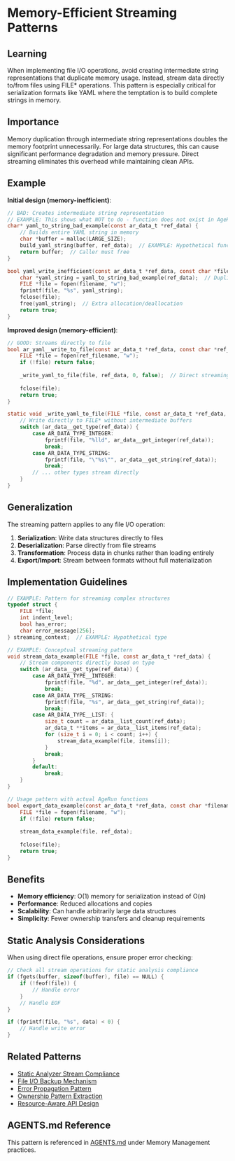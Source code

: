# Memory-Efficient Streaming Patterns

## Learning
When implementing file I/O operations, avoid creating intermediate string representations that duplicate memory usage. Instead, stream data directly to/from files using FILE* operations. This pattern is especially critical for serialization formats like YAML where the temptation is to build complete strings in memory.

## Importance
Memory duplication through intermediate string representations doubles the memory footprint unnecessarily. For large data structures, this can cause significant performance degradation and memory pressure. Direct streaming eliminates this overhead while maintaining clean APIs.

## Example
**Initial design (memory-inefficient)**:
```c
// BAD: Creates intermediate string representation
// EXAMPLE: This shows what NOT to do - function does not exist in AgeRun
char* yaml_to_string_bad_example(const ar_data_t *ref_data) {
    // Builds entire YAML string in memory
    char *buffer = malloc(LARGE_SIZE);
    build_yaml_string(buffer, ref_data);  // EXAMPLE: Hypothetical function
    return buffer;  // Caller must free
}

bool yaml_write_inefficient(const ar_data_t *ref_data, const char *filename) {
    char *yaml_string = yaml_to_string_bad_example(ref_data);  // Duplicates memory
    FILE *file = fopen(filename, "w");
    fprintf(file, "%s", yaml_string);
    fclose(file);
    free(yaml_string);  // Extra allocation/deallocation
    return true;
}
```

**Improved design (memory-efficient)**:
```c
// GOOD: Streams directly to file
bool ar_yaml__write_to_file(const ar_data_t *ref_data, const char *ref_filename) {
    FILE *file = fopen(ref_filename, "w");
    if (!file) return false;
    
    _write_yaml_to_file(file, ref_data, 0, false);  // Direct streaming
    
    fclose(file);
    return true;
}

static void _write_yaml_to_file(FILE *file, const ar_data_t *ref_data, int indent_level, bool is_list_item) {
    // Write directly to FILE* without intermediate buffers
    switch (ar_data__get_type(ref_data)) {
        case AR_DATA_TYPE_INTEGER:
            fprintf(file, "%lld", ar_data__get_integer(ref_data));
            break;
        case AR_DATA_TYPE_STRING:
            fprintf(file, "\"%s\"", ar_data__get_string(ref_data));
            break;
        // ... other types stream directly
    }
}
```

## Generalization
The streaming pattern applies to any file I/O operation:
1. **Serialization**: Write data structures directly to files
2. **Deserialization**: Parse directly from file streams
3. **Transformation**: Process data in chunks rather than loading entirely
4. **Export/Import**: Stream between formats without full materialization

## Implementation Guidelines
```c
// EXAMPLE: Pattern for streaming complex structures
typedef struct {
    FILE *file;
    int indent_level;
    bool has_error;
    char error_message[256];
} streaming_context;  // EXAMPLE: Hypothetical type

// EXAMPLE: Conceptual streaming pattern
void stream_data_example(FILE *file, const ar_data_t *ref_data) {
    // Stream components directly based on type
    switch (ar_data__get_type(ref_data)) {
        case AR_DATA_TYPE__INTEGER:
            fprintf(file, "%d", ar_data__get_integer(ref_data));
            break;
        case AR_DATA_TYPE__STRING:
            fprintf(file, "%s", ar_data__get_string(ref_data));
            break;
        case AR_DATA_TYPE__LIST: {
            size_t count = ar_data__list_count(ref_data);
            ar_data_t **items = ar_data__list_items(ref_data);
            for (size_t i = 0; i < count; i++) {
                stream_data_example(file, items[i]);
            }
            break;
        }
        default:
            break;
    }
}

// Usage pattern with actual AgeRun functions
bool export_data_example(const ar_data_t *ref_data, const char *filename) {
    FILE *file = fopen(filename, "w");
    if (!file) return false;
    
    stream_data_example(file, ref_data);
    
    fclose(file);
    return true;
}
```

## Benefits
- **Memory efficiency**: O(1) memory for serialization instead of O(n)
- **Performance**: Reduced allocations and copies
- **Scalability**: Can handle arbitrarily large data structures
- **Simplicity**: Fewer ownership transfers and cleanup requirements

## Static Analysis Considerations
When using direct file operations, ensure proper error checking:
```c
// Check all stream operations for static analysis compliance
if (fgets(buffer, sizeof(buffer), file) == NULL) {
    if (!feof(file)) {
        // Handle error
    }
    // Handle EOF
}

if (fprintf(file, "%s", data) < 0) {
    // Handle write error
}
```

## Related Patterns
- [Static Analyzer Stream Compliance](static-analyzer-stream-compliance.md)
- [File I/O Backup Mechanism](file-io-backup-mechanism.md)
- [Error Propagation Pattern](error-propagation-pattern.md)
- [Ownership Pattern Extraction](ownership-pattern-extraction.md)
- [Resource-Aware API Design](resource-aware-api-design.md)

## AGENTS.md Reference
This pattern is referenced in [AGENTS.md](../AGENTS.md) under Memory Management practices.